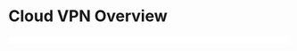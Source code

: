 # Cloud VPN Overview

![](https://github.com/JonmarCorpuz/LetsLearn/blob/main/Assets/Whitespace.png)

